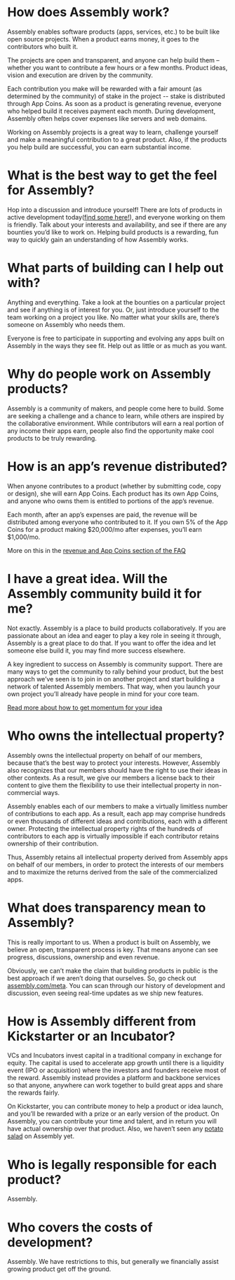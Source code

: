 # How does Assembly work?

Assembly enables software products (apps, services, etc.) to be built like open source projects. When a product earns money, it goes to the contributors who built it.

The projects are open and transparent, and anyone can help build them – whether you want to contribute a few hours or a few months. Product ideas, vision and execution are driven by the community.

Each contribution you make will be rewarded with a fair amount (as determined by the community) of stake in the project -- stake is distributed through App Coins. As soon as a product is generating revenue, everyone who helped build it receives payment each month. During development, Assembly often helps cover expenses like servers and web domains.

Working on Assembly projects is a great way to learn, challenge yourself and make a meaningful contribution to a great product. Also, if the products you help build are successful, you can earn substantial income.


# What is the best way to get the feel for Assembly?

Hop into a discussion and introduce yourself! There are lots of products in active development today([find some here!](https://assembly.com/discover)), and everyone working on them is friendly. Talk about your interests and availability, and see if there are any bounties you’d like to work on. Helping build products is a rewarding, fun way to quickly gain an understanding of how Assembly works.


# What parts of building can I help out with?

Anything and everything. Take a look at the bounties on a particular project and see if anything is of interest for you. Or, just introduce yourself to the team working on a project you like. No matter what your skills are, there’s someone on Assembly who needs them.

Everyone is free to participate in supporting and evolving any apps built on Assembly in the ways they see fit. Help out as little or as much as you want.


# Why do people work on Assembly products?

Assembly is a community of makers, and people come here to build. Some are seeking a challenge and a chance to learn, while others are inspired by the collaborative environment. While contributors will earn a real portion of any income their apps earn, people also find the opportunity make cool products to be truly rewarding.


# How is an app’s revenue distributed?

When anyone contributes to a product (whether by submitting code, copy or design), she will earn App Coins. Each product has its own App Coins, and anyone who owns them is entitled to portions of the app’s revenue.


Each month, after an app’s expenses are paid, the revenue will be distributed among everyone who contributed to it. If you own 5% of the App Coins for a product making $20,000/mo after expenses, you’ll earn $1,000/mo.

More on this in the [revenue and App Coins section of the FAQ](http://assembly.com/help/revenue)


# I have a great idea. Will the Assembly community build it for me?

Not exactly. Assembly is a place to build products collaboratively. If you are passionate about an idea and eager to play a key role in seeing it through, Assembly is a great place to do that. If you want to offer the idea and let someone else build it, you may find more success elsewhere.


A key ingredient to success on Assembly is community support. There are many ways to get the community to rally behind your product, but the best approach we’ve seen is to join in on another project and start building a network of talented Assembly members. That way, when you launch your own project you’ll already have people in mind for your core team.

[Read more about how to get momentum for your idea](http://blog.assembly.com/build-momentum)


# Who owns the intellectual property?

Assembly owns the intellectual property on behalf of our members, because that’s the best way to protect your interests. However, Assembly also recognizes that our members should have the right to use their ideas in other contexts. As a result, we give our members a license back to their content to give them the flexibility to use their intellectual property in non-commercial ways.


Assembly enables each of our members to make a virtually limitless number of contributions to each app. As a result, each app may comprise hundreds or even thousands of different ideas and contributions, each with a different owner. Protecting the intellectual property rights of the hundreds of contributors to each app is virtually impossible if each contributor retains ownership of their contribution.

Thus, Assembly retains all intellectual property derived from Assembly apps on behalf of our members, in order to protect the interests of our members and to maximize the returns derived from the sale of the commercialized apps.


# What does transparency mean to Assembly?

This is really important to us. When a product is built on Assembly, we believe an open, transparent process is key. That means anyone can see progress, discussions, ownership and even revenue.


Obviously, we can’t make the claim that building products in public is the best approach if we aren’t doing that ourselves. So, go check out [assembly.com/meta](https://assembly.com/meta). You can scan through our history of development and discussion, even seeing real-time updates as we ship new features.


# How is Assembly different from Kickstarter or an Incubator?

VCs and Incubators invest capital in a traditional company in exchange for equity. The capital is used to accelerate app growth until there is a liquidity event (IPO or acquisition) where the investors and founders receive most of the reward. Assembly instead provides a platform and backbone services so that anyone, anywhere can work together to build great apps and share the rewards fairly.

On Kickstarter, you can contribute money to help a product or idea launch, and you’ll be rewarded with a prize or an early version of the product. On Assembly, you can contribute your time and talent, and in return you will have actual ownership over that product. Also, we haven’t seen any [potato salad](https://www.kickstarter.com/projects/324283889/potato-salad) on Assembly yet.


# Who is legally responsible for each product?

Assembly.


# Who covers the costs of development?

Assembly. We have restrictions to this, but generally we financially assist growing product get off the ground.
